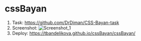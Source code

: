 # cssBayan

1. Task: https://github.com/DrDiman/CSS-Bayan-task
2. Screenshot:
![Screenshot_1](https://user-images.githubusercontent.com/93816022/232881948-df091d9b-f160-41dc-800b-a006526b8919.png)
3. Deploy: https://tbandelikova.github.io/cssBayan/cssBayan/
